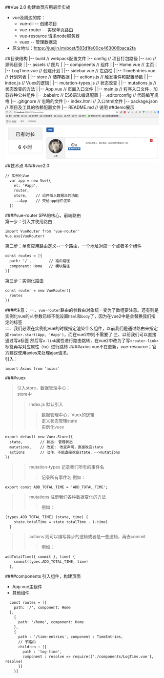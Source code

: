 
##Vue 2.0 构建单页应用最佳实战
  * vue及周边的库：
    * vue-cli -- 创建项目
    * vue-router -- 实现单页路由
    * vue-resource 请求node服务器
    * vuex -- 管理数据流
  * 原文地址：https://juejin.im/post/583d1fe00ce463006baca2fa

##目录结构
    |-- build                            // webpack配置文件 
    |-- config                           // 项目打包路径
    |-- src                              // 源码目录
    |   |-- assets                       // 图片
    |   |-- components                   // 组件
    |      |-- Home.vue                  // 主页
    |      |-- LogTime.vue           	   // 创建计划
    |      |-- sidebar.vue               // 左边栏
    |      |-- TimeEntries.vue           // 计划列表
    |		|-- store                   	   // 储存数据
    |      |-- actions.js                // 触发事件和配置参数
    |      |-- index.js                  // Vuex的逻辑
    |      |-- mutation-types.js         // 状态改变
    |      |-- mutations.js              // 状态改变的方法
    |   |-- App.vue                      // 页面入口文件
    |   |-- main.js                      // 程序入口文件，加载各种公共组件
    |-- .babelrc                         // ES6语法编译配置
    |-- .editorconfig                    // 代码编写规格
    |-- .gitignore                       // 忽略的文件
    |-- index.html                       // 入口html文件
    |-- package.json                     // 项目及工具的依赖配置文件
    |-- README.md                        // 说明
##demo展示
![demo](./src/assets/demo.png "demo")
##技术点
  ####vue2.0
  ````
  // 实例化Vue
    var app = new Vue({
      el: '#app',
      router,
      store,    // 组件插入数据流的功能
      ...App    // 交给app组件渲染
    })
  ````
  ####vue-router
  SPA的核心，前端路由   
  第一步：引入并使用路由
  ````
  import VueRouter from 'vue-router'
  Vue.use(VueRouter)
  ````
  第二步：单页应用路由定义--一个路由，一个地址对应一个或者多个组件
  ````
  const routes = [{
    path: '/',        // 路由路径
    component: Home   // 模块路径
  }]
  ````
  第三步：实例化路由
  ````
  const router = new VueRouter({
    routes
  })
  ````
  ####注意：
  一、`vue-router`路由的参数由对象统一变为了数组要注意。还有则是实例化vue的`el`参数已经不能设置`html`和`body`了，因为在vue2中是会替换我们指定的标签  
  二、我们必须在实例化vue的时候指定渲染什么组件，以前我们是通过路由来指定如`router.start(App, '#app')`，而在vue2中则不需要了
  三、以前我们可以直接通过写a标签 然后写`v-link`属性进行路由跳转，在vue2中改为了写`<router-link>`标签再写对应属性`（to）`进行跳转
  ####axios
  vue不在更新，vue-resource；官方建议使用axios来处理ajax请求。  
  引入：
  ````
  import Axios from 'axios'
  ````
  ####vuex
  > 引入store，数据管理中心；  
  > store中   
  >> index.js 默认引入  
  >>>数据管理中心，Vuex的逻辑  
  >>>定义状态管理state  
  >>>实例化vuex
  ````
  export default new Vuex.Store({
    state,        // 状态: 管理状态
    mutations,    // 改变： 改变声明，直接改变state
    actions       // 动作，不能直接改变state，-->mutations
  })
  ````
  >>mutation-types 记录我们所有的事件名 
  >>>记录所有事件名
  >>>例如：
  ````
  export const ADD_TOTAL_TIME = 'ADD_TOTAL_TIME';
  ````
    
  >>mutations 注册我们各种数据变化的方法 
   >>>例如：
   ````
   [types.ADD_TOTAL_TIME] (state, time) {
       state.totalTime = state.totalTime - (-time)
     }
   ````
  >>actions 则可以编写异步的逻辑或者是一些逻辑，再去commit  
  >>>例如：  
  ````
  addTotalTime({ commit }, time) {
      commit(types.ADD_TOTAL_TIME, time)
    },
  ````
  ####components
  引入组件，构建页面   
  * App.vue主组件
  * 其他组件
  ```
    const routes = [{
      path: '/', component: Home
    },
      {
        path: '/home', component: Home
      },
      {
        path : '/time-entries', component : TimeEntries,
        // 子路由
        children : [{
          path : 'log-time',
          component : resolve => require(['./components/LogTime.vue'], resolve)
        }]
      }]
  ```
  
  
  
  
  
  
  
  
  
  
  
  
  
  
  
  
  
  
  
  
  
  
  
  
